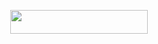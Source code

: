 <p align="center"><a
href="https://dashboard.heroku.com/new?template=https://github.com/dattudd/Subbu-x-music-"> <img
src="https://img.shields.io/badge/Deploy%20On%20Heroku-black?style=for-the-badge&logo=heroku" width="220" height="38.45"/></a></p>
